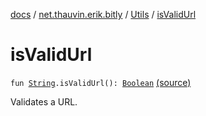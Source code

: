 [docs](../../index.md) / [net.thauvin.erik.bitly](../index.md) / [Utils](index.md) / [isValidUrl](./is-valid-url.md)

# isValidUrl

`fun `[`String`](https://kotlinlang.org/api/latest/jvm/stdlib/kotlin/-string/index.html)`.isValidUrl(): `[`Boolean`](https://kotlinlang.org/api/latest/jvm/stdlib/kotlin/-boolean/index.html) [(source)](https://github.com/ethauvin/bitly-shorten/tree/master/src/main/kotlin/net/thauvin/erik/bitly/Utils.kt#L148)

Validates a URL.


